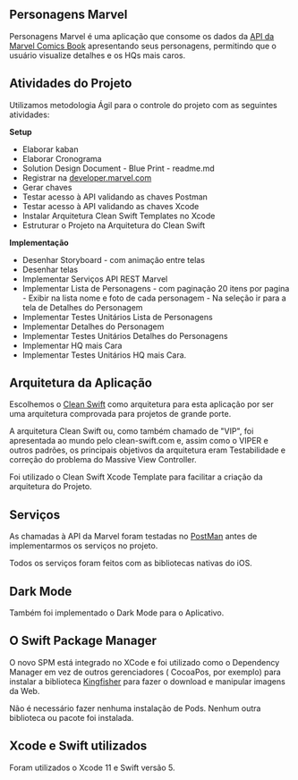 ## Personagens Marvel


Personagens Marvel é uma aplicação que consome os dados da [API da Marvel Comics Book](https://developer.marvel.com) apresentando seus personagens, permitindo que o usuário visualize  detalhes e os HQs mais caros. 

## **Atividades do Projeto**

Utilizamos metodologia Ágil para o controle do projeto com as seguintes atividades:

**Setup**
-   Elaborar kaban
-   Elaborar Cronograma
-   Solution Design Document - Blue Print - readme.md
-   Registrar na [developer.marvel.com](http://developer.marvel.com)
-   Gerar chaves
-   Testar acesso à API validando as chaves Postman
-   Testar acesso à API validando as chaves Xcode
-   Instalar Arquitetura Clean Swift Templates no Xcode
-   Estruturar o Projeto na Arquitetura do Clean Swift

**Implementação**  

-   Desenhar Storyboard - com animação entre telas
-   Desenhar telas
-   Implementar Serviços API REST Marvel
-   Implementar Lista de Personagens - com paginação 20 itens por pagina  -  Exibir na lista nome e foto de cada personagem - Na seleção ir para a tela de Detalhes do Personagem
-   Implementar Testes Unitários Lista de Personagens
-   Implementar Detalhes do Personagem
-   Implementar Testes Unitários Detalhes do Personagens
-   Implementar HQ mais Cara
-   Implementar Testes Unitários HQ mais Cara.


## **Arquitetura da Aplicação**

Escolhemos o [Clean Swift](https://clean-swift.com/) como arquitetura para esta aplicação por ser uma arquitetura comprovada para projetos de grande porte.

A arquitetura Clean Swift ou, como também chamado de "VIP", foi apresentada ao mundo pelo clean-swift.com e, assim como o VIPER e outros padrões, os principais objetivos da arquitetura eram Testabilidade e correção do problema do Massive View Controller.

Foi utilizado o Clean Swift Xcode Template para facilitar a criação da arquitetura do Projeto.



## Serviços


As chamadas à API da Marvel foram testadas no [PostMan](https://www.postman.com/) antes de implementarmos os serviços no projeto.

Todos os serviços foram feitos com as bibliotecas nativas do iOS.


## Dark Mode 

Também foi implementado o Dark Mode para o Aplicativo.

## O Swift Package Manager

O novo SPM está integrado no XCode e foi utilizado como o Dependency Manager em vez de outros gerenciadores ( CocoaPos, por exemplo) para instalar a biblioteca [Kingfisher](https://github.com/onevcat/Kingfisher) para fazer o download e manipular imagens da Web.

Não é necessário fazer nenhuma instalação de Pods. Nenhum outra biblioteca ou pacote foi instalada.


## Xcode e Swift utilizados

Foram utilizados o Xcode 11 e Swift versão 5.




